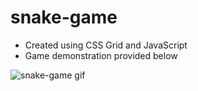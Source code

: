 # snake-game

- Created using CSS Grid and JavaScript
- Game demonstration provided below

![snake-game gif](https://user-images.githubusercontent.com/112310899/206515165-41c1b941-9ae3-44c8-9a62-d31d6b43c2f1.gif)
